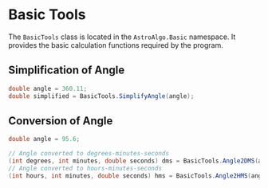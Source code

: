 # Basic Tools

The `BasicTools` class is located in the `AstroAlgo.Basic` namespace. It provides the basic calculation functions required by the program.

## Simplification of Angle

```C#
double angle = 360.11;
double simplified = BasicTools.SimplifyAngle(angle);
```

## Conversion of Angle

```C#
double angle = 95.6;

// Angle converted to degrees-minutes-seconds
(int degrees, int minutes, double seconds) dms = BasicTools.Angle2DMS(angle);
// Angle converted to hours-minutes-seconds
(int hours, int minutes, double seconds) hms = BasicTools.Angle2HMS(angle);
```